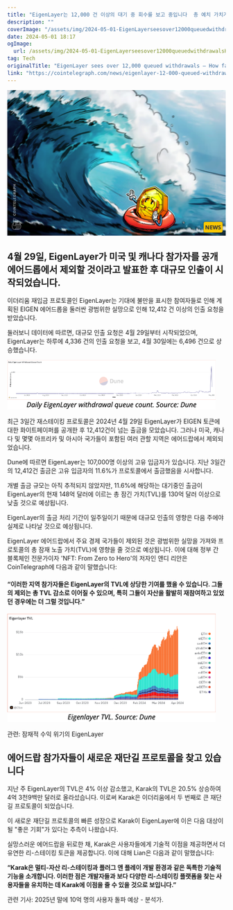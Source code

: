 ```yaml
---
title: "EigenLayer는 12,000 건 이상의 대기 중 회수를 보고 중입니다  총 예치 가치가 얼마나 줄어들까요"
description: ""
coverImage: "/assets/img/2024-05-01-EigenLayerseesover12000queuedwithdrawalsHowfarwillTVLfall_thumbnail.png"
date: 2024-05-01 18:17
ogImage: 
  url: /assets/img/2024-05-01-EigenLayerseesover12000queuedwithdrawalsHowfarwillTVLfall_thumbnail.png
tag: Tech
originalTitle: "EigenLayer sees over 12,000 queued withdrawals — How far will TVL fall?"
link: "https://cointelegraph.com/news/eigenlayer-12-000-queued-withdrawals-how-far-tvl-fall"
---
```



![Thumbnail](/assets/img/2024-05-01-EigenLayerseesover12000queuedwithdrawalsHowfarwillTVLfall_thumbnail.png)

## 4월 29일, EigenLayer가 미국 및 캐나다 참가자를 공개 에어드롭에서 제외할 것이라고 발표한 후 대규모 인출이 시작되었습니다.

이더리움 재입금 프로토콜인 EigenLayer는 기대에 불만을 표시한 참여자들로 인해 계획된 EIGEN 에어드롭을 둘러싼 광범위한 실망으로 인해 12,412 건 이상의 인출 요청을 받았습니다.

둘러보니 데이터에 따르면, 대규모 인출 요청은 4월 29일부터 시작되었으며, EigenLayer는 하루에 4,336 건의 인출 요청을 보고, 4월 30일에는 6,496 건으로 상승했습니다.



![EigenLayer sees over 12,000 queued withdrawals](/assets/img/2024-05-01-EigenLayerseesover12000queuedwithdrawalsHowfarwillTVLfall_0.png)

최근 3일간 재스테이킹 프로토콜은 2024년 4월 29일 EigenLayer가 EIGEN 토큰에 대한 화이트페이퍼를 공개한 후 12,412건이 넘는 출금을 모았습니다. 그러나 미국, 캐나다 및 몇몇 아프리카 및 아시아 국가들이 포함된 여러 관할 지역은 에어드랍에서 제외되었습니다.

Dune에 따르면 EigenLayer는 107,000명 이상의 고유 입금자가 있습니다. 지난 3일간의 12,412건 출금은 고유 입금자의 11.6%가 프로토콜에서 출금했음을 시사합니다.

개별 출금 규모는 아직 추적되지 않았지만, 11.6%에 해당하는 대기중인 출금이 EigenLayer의 현재 148억 달러에 이르는 총 잠긴 가치(TVL)를 130억 달러 이상으로 낮출 것으로 예상됩니다.



EigenLayer의 출금 처리 기간이 일주일이기 때문에 대규모 인출의 영향은 다음 주에야 실제로 나타날 것으로 예상됩니다.

EigenLayer 에어드랍에서 주요 경제 국가들이 제외된 것은 광범위한 실망을 가져와 프로토콜의 총 잠재 노출 가치(TVL)에 영향을 줄 것으로 예상됩니다. 이에 대해 정부 간 블록체인 전문가이자 'NFT: From Zero to Hero'의 저자인 앤디 리안은 CoinTelegraph에 다음과 같이 말했습니다:

#### “이러한 지역 참가자들은 EigenLayer의 TVL에 상당한 기여를 했을 수 있습니다. 그들의 제외는 총 TVL 감소로 이어질 수 있으며, 특히 그들이 자산을 활발히 재참여하고 있었던 경우에는 더 그럴 것입니다.”

![image](/assets/img/2024-05-01-EigenLayerseesover12000queuedwithdrawalsHowfarwillTVLfall_1.png)



관련: 잠재적 수익 위기의 EigenLayer

## 에어드랍 참가자들이 새로운 재단길 프로토콜을 찾고 있습니다

지난 주 EigenLayer의 TVL은 4% 이상 감소했고, Karak의 TVL은 20.5% 상승하여 4억 3천9백만 달러로 올라섰습니다. 이로써 Karak은 이더리움에서 두 번째로 큰 재단길 프로토콜이 되었습니다. 

이 새로운 재단길 프로토콜의 빠른 성장으로 Karak이 EigenLayer에 이은 다음 대상이 될 "좋은 기회"가 있다는 추측이 나왔습니다.



실망스러운 에어드랍을 뒤로한 채, Karak은 사용자들에게 기술적 이점을 제공하면서 더 유연한 리-스테이킹 토큰을 제공합니다. 이에 대해 Lian은 다음과 같이 말했습니다:

**“Karak은 멀티-자산 리-스테이킹과 플러그 앤 플레이 개발 환경과 같은 독특한 기술적 기능을 소개합니다. 이러한 점은 개발자들과 보다 다양한 리-스테이킹 플랫폼을 찾는 사용자들을 유치하는 데 Karak에 이점을 줄 수 있을 것으로 보입니다.”**

관련 기사: 2025년 말에 10억 명의 사용자 돌파 예상 - 분석가.